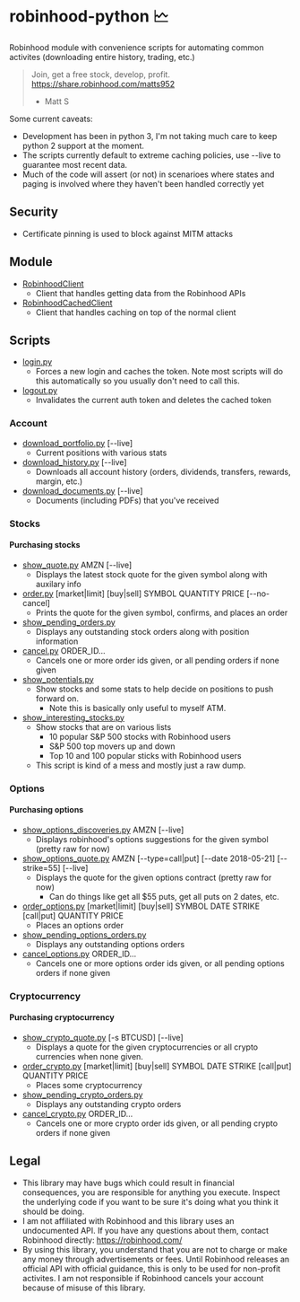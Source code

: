 # robinhood-python &#128480;
Robinhood module with convenience scripts for automating common activites (downloading entire history, trading, etc.)

> Join, get a free stock, develop, profit.
> https://share.robinhood.com/matts952
> - Matt S

Some current caveats:
* Development has been in python 3, I'm not taking much care to keep python 2 support at the moment.
* The scripts currently default to extreme caching policies, use --live to guarantee most recent data.
* Much of the code will assert (or not) in scenarioes where states and paging is involved where they haven't been handled correctly yet

## Security

* Certificate pinning is used to block against MITM attacks

## Module

* [RobinhoodClient](robinhood/RobinhoodClient.py)
  * Client that handles getting data from the Robinhood APIs
* [RobinhoodCachedClient](robinhood/RobinhoodClient.py)
  * Client that handles caching on top of the normal client

## Scripts

* [login.py](login.py)
  * Forces a new login and caches the token. Note most scripts will do this
    automatically so you usually don't need to call this.
* [logout.py](logout.py)
  * Invalidates the current auth token and deletes the cached token
  
### Account

* [download_portfolio.py](download_portfolio.py) [--live]
  * Current positions with various stats
* [download_history.py](download_history.py) [--live]
  * Downloads all account history (orders, dividends, transfers, rewards, margin, etc.)
* [download_documents.py](download_documents.py) [--live]
  * Documents (including PDFs) that you've received

### Stocks

#### Purchasing stocks

* [show_quote.py](show_quote.py) AMZN [--live]
  * Displays the latest stock quote for the given symbol along with auxilary info
* [order.py](order.py) [market|limit] [buy|sell] SYMBOL QUANTITY PRICE [--no-cancel]
  * Prints the quote for the given symbol, confirms, and places an order
* [show_pending_orders.py](show_pending_orders.py)
  * Displays any outstanding stock orders along with position information
* [cancel.py](cancel.py) ORDER_ID...
  * Cancels one or more order ids given, or all pending orders if none given
* [show_potentials.py](show_potentials.py)
  * Show stocks and some stats to help decide on positions to push forward on.
    * Note this is basically only useful to myself ATM.
* [show_interesting_stocks.py](show_interesting_stocks.py)
  * Show stocks that are on various lists
    * 10 popular S&P 500 stocks with Robinhood users
    * S&P 500 top movers up and down
    * Top 10 and 100 popular sticks with Robinhood users
  * This script is kind of a mess and mostly just a raw dump.

### Options

#### Purchasing options

* [show_options_discoveries.py](show_options_quote.py) AMZN [--live]
  * Displays robinhood's options suggestions for the given symbol (pretty raw for now)
* [show_options_quote.py](show_options_quote.py) AMZN [--type=call|put] [--date 2018-05-21] [--strike=55] [--live]
  * Displays the quote for the given options contract (pretty raw for now)
    * Can do things like get all $55 puts, get all puts on 2 dates, etc.
* [order_options.py](order_options.py) [market|limit] [buy|sell] SYMBOL DATE STRIKE [call|put] QUANTITY PRICE
  * Places an options order
* [show_pending_options_orders.py](show_pending_options_orders.py)
  * Displays any outstanding options orders
* [cancel_options.py](cancel_options.py) ORDER_ID...
  * Cancels one or more options order ids given, or all pending options orders if none given

### Cryptocurrency

#### Purchasing cryptocurrency

* [show_crypto_quote.py](show_crypto_quote.py) [-s BTCUSD] [--live]
  * Displays a quote for the given cryptocurrencies or all crypto currencies when none given.
* [order_crypto.py](order_crypto.py) [market|limit] [buy|sell] SYMBOL DATE STRIKE [call|put] QUANTITY PRICE
  * Places some cryptocurrency
* [show_pending_crypto_orders.py](show_pending_crypto_orders.py)
  * Displays any outstanding crypto orders
* [cancel_crypto.py](cancel_crypto.py) ORDER_ID...
  * Cancels one or more crypto order ids given, or all pending crypto orders if none given

## Legal

* This library may have bugs which could result in financial consequences, you are responsible for anything you execute. Inspect the underlying code if you want to be sure it's doing what you think it should be doing.
* I am not affiliated with Robinhood and this library uses an undocumented API. If you have any questions about them, contact Robinhood directly: https://robinhood.com/
* By using this library, you understand that you are not to charge or make any money through advertisements or fees. Until Robinhood releases an official API with official guidance, this is only to be used for non-profit activites.  I am not responsible if Robinhood cancels your account because of misuse of this library.

